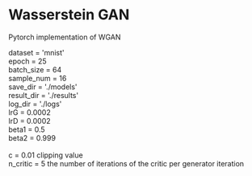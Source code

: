 # Wasserstein GAN
Pytorch implementation of WGAN 

dataset = 'mnist' <br />
epoch = 25 <br />
batch_size = 64 <br />
sample_num = 16 <br />
save_dir = './models' <br />
result_dir = './results' <br />
log_dir = './logs' <br />
lrG = 0.0002 <br />
lrD = 0.0002 <br />
beta1 = 0.5 <br />
beta2 = 0.999 <br />
<br />
c = 0.01  clipping value <br />
n_critic = 5  the number of iterations of the critic per generator iteration
